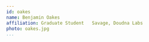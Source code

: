 ```yaml
---
id: oakes
name: Benjamin Oakes
affiliation: Graduate Student	Savage, Doudna Labs
photo: oakes.jpg
...
```

